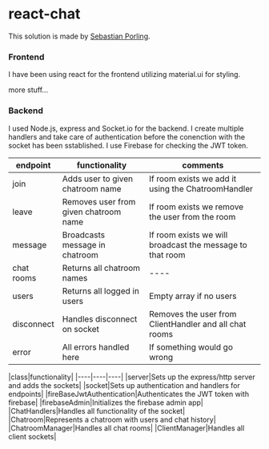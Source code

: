 # react-chat

This solution is made by [Sebastian Porling](https://github.org/sebastian-porling).

### Frontend

I have been using react for the frontend utilizing material.ui for styling.

more stuff...

### Backend

I used Node.js, express and Socket.io for the backend.
I create multiple handlers and take care of authentication before the conenction with the socket has been sstablished.
I use Firebase for checking the JWT token.

| endpoint   | functionality                         | comments                                                  |
| ---------- | ------------------------------------- | --------------------------------------------------------- |
| join       | Adds user to given chatroom name      | If room exists we add it using the ChatroomHandler        |
| leave      | Removes user from given chatroom name | If room exists we remove the user from the room           |
| message    | Broadcasts message in chatroom        | If room exists we will broadcast the message to that room |
| chat rooms  | Returns all chatroom names            | ----                                                      |
| users      | Returns all logged in users           | Empty array if no users                                  |
| disconnect | Handles disconnect on socket          | Removes the user from ClientHandler and all chat rooms     |
| error      | All errors handled here               | If something would go wrong                               |

|class|functionality|
|----|----|----|
|server|Sets up the express/http server and adds the sockets|
|socket|Sets up authentication and handlers for endpoints|
|fireBaseJwtAuthentication|Authenticates the JWT token with firebase|
|firebaseAdmin|Initializes the firebase admin app|
|ChatHandlers|Handles all functionality of the socket|
|Chatroom|Represents a chatroom with users and chat history|
|ChatroomManager|Handles all chat rooms|
|ClientManager|Handles all client sockets|
